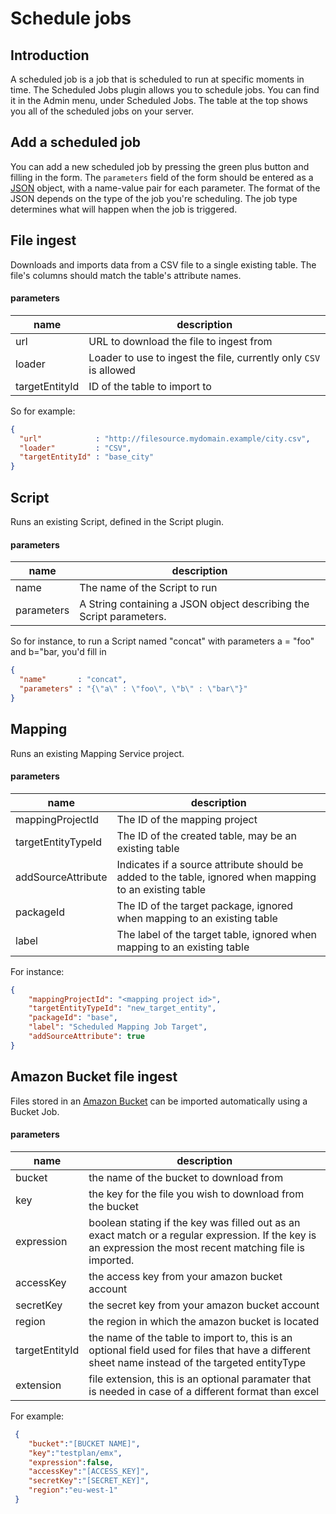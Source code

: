 # Schedule jobs

## Introduction

A scheduled job is a job that is scheduled to run at specific moments in time. The Scheduled Jobs plugin allows you to schedule jobs. You can find it in the Admin menu, under Scheduled Jobs. The table at the top shows you all of the scheduled jobs on your server.

## Add a scheduled job
You can add a new scheduled job by pressing the green plus button and filling in the form.
The `parameters` field of the form should be entered as a [JSON](http://www.json.org) object,
with a name-value pair for each parameter. The format of the JSON depends on the
type of the job you're scheduling. The job type determines what will happen when the job is triggered.

## File ingest
Downloads and imports data from a CSV file to a single existing table.
The file's columns should match the table's attribute names.

#### parameters
| name           | description                                                       |
|----------------|-------------------------------------------------------------------|
| url            | URL to download the file to ingest from                           |
| loader         | Loader to use to ingest the file, currently only `CSV` is allowed |
| targetEntityId | ID of the table to import to

So for example:
```json
{
  "url"            : "http://filesource.mydomain.example/city.csv",
  "loader"         : "CSV",
  "targetEntityId" : "base_city"
}
```

## Script
Runs an existing Script, defined in the Script plugin.

#### parameters
| name       | description                                                         |
|------------|---------------------------------------------------------------------|
| name       | The name of the Script to run                                       |
| parameters | A String containing a JSON object describing the Script parameters. |
So for instance, to run a Script named "concat" with parameters a = "foo" and b="bar, you'd fill in
```json
{
  "name"       : "concat",
  "parameters" : "{\"a\" : \"foo\", \"b\" : \"bar\"}"
}
```

## Mapping
Runs an existing Mapping Service project.
#### parameters
| name               | description                                                     |
|--------------------|-----------------------------------------------------------------|
| mappingProjectId   | The ID of the mapping project                                   |
| targetEntityTypeId | The ID of the created table, may be an existing table |
| addSourceAttribute | Indicates if a source attribute should be added to the table, ignored when mapping to an existing table |
| packageId          | The ID of the target package, ignored when mapping to an existing table |
| label              | The label of the target table, ignored when mapping to an existing table |
For instance:
```json
{
    "mappingProjectId": "<mapping project id>",
    "targetEntityTypeId": "new_target_entity",
    "packageId": "base",
    "label": "Scheduled Mapping Job Target",
    "addSourceAttribute": true
}
```

## Amazon Bucket file ingest
Files stored in an [Amazon Bucket](http://docs.aws.amazon.com/AmazonS3/latest/dev/UsingBucket.html) can be imported automatically using a Bucket Job.

#### parameters
| name           | description                                                       |
|----------------|-------------------------------------------------------------------|
| bucket         | the name of the bucket to download from                           |
| key            | the key for the file you wish to download from the bucket         |
| expression     | boolean stating if the key was filled out as an exact match or a regular expression. If the key is an expression the most recent matching file is imported. |
| accessKey      | the access key from your amazon bucket account |
| secretKey      | the secret key from your amazon bucket account |
| region         | the region in which the amazon bucket is located |
| targetEntityId | the name of the table to import to, this is an optional field used for files that have a different sheet name instead of the targeted entityType |
| extension      | file extension, this is an optional paramater that is needed in case of a different format than excel |

For example:
```json
 {
    "bucket":"[BUCKET NAME]",
    "key":"testplan/emx",
    "expression":false,
    "accessKey":"[ACCESS_KEY]",
    "secretKey":"[SECRET_KEY]",
    "region":"eu-west-1"
 }        
```
